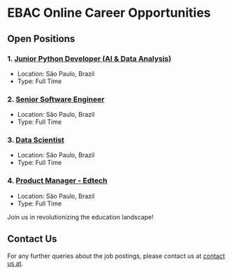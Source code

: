 # EBAC Online Career Opportunities

## Open Positions

### 1. [Junior Python Developer (AI & Data Analysis)](junior-python-developer)

   - Location: São Paulo, Brazil
   - Type: Full Time

### 2. [Senior Software Engineer](senior-software-engineer)

   - Location: São Paulo, Brazil
   - Type: Full Time

### 3. [Data Scientist](data-scientist)

   - Location: São Paulo, Brazil
   - Type: Full Time

### 4. [Product Manager - Edtech](junior-python-developer)

   - Location: São Paulo, Brazil
   - Type: Full Time


Join us in revolutionizing the education landscape!

## Contact Us

For any further queries about the job postings, please contact us at [contact us at](mailto:it@ebac.dev).
